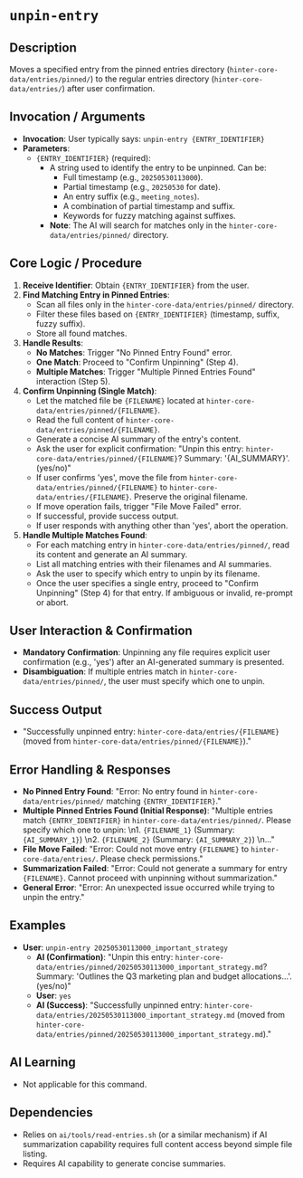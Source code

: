 # `unpin-entry`

## Description
Moves a specified entry from the pinned entries directory (`hinter-core-data/entries/pinned/`) to the regular entries directory (`hinter-core-data/entries/`) after user confirmation.

## Invocation / Arguments
*   **Invocation**: User typically says: `unpin-entry {ENTRY_IDENTIFIER}`
*   **Parameters**:
    *   `{ENTRY_IDENTIFIER}` (required):
        *   A string used to identify the entry to be unpinned. Can be:
            *   Full timestamp (e.g., `20250530113000`).
            *   Partial timestamp (e.g., `20250530` for date).
            *   An entry suffix (e.g., `meeting_notes`).
            *   A combination of partial timestamp and suffix.
            *   Keywords for fuzzy matching against suffixes.
        *   **Note**: The AI will search for matches only in the `hinter-core-data/entries/pinned/` directory.

## Core Logic / Procedure
1.  **Receive Identifier**: Obtain `{ENTRY_IDENTIFIER}` from the user.
2.  **Find Matching Entry in Pinned Entries**:
    *   Scan all files only in the `hinter-core-data/entries/pinned/` directory.
    *   Filter these files based on `{ENTRY_IDENTIFIER}` (timestamp, suffix, fuzzy suffix).
    *   Store all found matches.
3.  **Handle Results**:
    *   **No Matches**: Trigger "No Pinned Entry Found" error.
    *   **One Match**: Proceed to "Confirm Unpinning" (Step 4).
    *   **Multiple Matches**: Trigger "Multiple Pinned Entries Found" interaction (Step 5).
4.  **Confirm Unpinning (Single Match)**:
    *   Let the matched file be `{FILENAME}` located at `hinter-core-data/entries/pinned/{FILENAME}`.
    *   Read the full content of `hinter-core-data/entries/pinned/{FILENAME}`.
    *   Generate a concise AI summary of the entry's content.
    *   Ask the user for explicit confirmation: "Unpin this entry: `hinter-core-data/entries/pinned/{FILENAME}`? Summary: '{AI_SUMMARY}'. (yes/no)"
    *   If user confirms 'yes', move the file from `hinter-core-data/entries/pinned/{FILENAME}` to `hinter-core-data/entries/{FILENAME}`. Preserve the original filename.
    *   If move operation fails, trigger "File Move Failed" error.
    *   If successful, provide success output.
    *   If user responds with anything other than 'yes', abort the operation.
5.  **Handle Multiple Matches Found**:
    *   For each matching entry in `hinter-core-data/entries/pinned/`, read its content and generate an AI summary.
    *   List all matching entries with their filenames and AI summaries.
    *   Ask the user to specify which entry to unpin by its filename.
    *   Once the user specifies a single entry, proceed to "Confirm Unpinning" (Step 4) for that entry. If ambiguous or invalid, re-prompt or abort.

## User Interaction & Confirmation
*   **Mandatory Confirmation**: Unpinning any file requires explicit user confirmation (e.g., 'yes') after an AI-generated summary is presented.
*   **Disambiguation**: If multiple entries match in `hinter-core-data/entries/pinned/`, the user must specify which one to unpin.

## Success Output
*   "Successfully unpinned entry: `hinter-core-data/entries/{FILENAME}` (moved from `hinter-core-data/entries/pinned/{FILENAME}`)."

## Error Handling & Responses
*   **No Pinned Entry Found**: "Error: No entry found in `hinter-core-data/entries/pinned/` matching `{ENTRY_IDENTIFIER}`."
*   **Multiple Pinned Entries Found (Initial Response)**: "Multiple entries match `{ENTRY_IDENTIFIER}` in `hinter-core-data/entries/pinned/`. Please specify which one to unpin: \n1. `{FILENAME_1}` (Summary: `{AI_SUMMARY_1}`) \n2. `{FILENAME_2}` (Summary: `{AI_SUMMARY_2}`) \n..."
*   **File Move Failed**: "Error: Could not move entry `{FILENAME}` to `hinter-core-data/entries/`. Please check permissions."
*   **Summarization Failed**: "Error: Could not generate a summary for entry `{FILENAME}`. Cannot proceed with unpinning without summarization."
*   **General Error**: "Error: An unexpected issue occurred while trying to unpin the entry."

## Examples
*   **User**: `unpin-entry 20250530113000_important_strategy`
    *   **AI (Confirmation)**: "Unpin this entry: `hinter-core-data/entries/pinned/20250530113000_important_strategy.md`? Summary: 'Outlines the Q3 marketing plan and budget allocations...'. (yes/no)"
    *   **User**: `yes`
    *   **AI (Success)**: "Successfully unpinned entry: `hinter-core-data/entries/20250530113000_important_strategy.md` (moved from `hinter-core-data/entries/pinned/20250530113000_important_strategy.md`)."

## AI Learning
*   Not applicable for this command.

## Dependencies
*   Relies on `ai/tools/read-entries.sh` (or a similar mechanism) if AI summarization capability requires full content access beyond simple file listing.
*   Requires AI capability to generate concise summaries.
